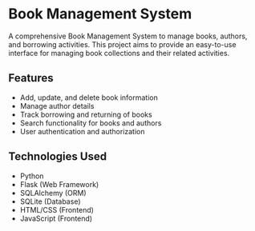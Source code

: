 # Book Management System

A comprehensive Book Management System to manage books, authors, and borrowing activities. This project aims to provide an easy-to-use interface for managing book collections and their related activities.

## Features

- Add, update, and delete book information
- Manage author details
- Track borrowing and returning of books
- Search functionality for books and authors
- User authentication and authorization

## Technologies Used

- Python
- Flask (Web Framework)
- SQLAlchemy (ORM)
- SQLite (Database)
- HTML/CSS (Frontend)
- JavaScript (Frontend)

